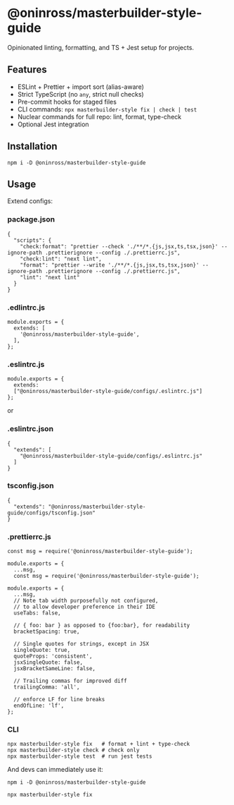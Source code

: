 # @oninross/masterbuilder-style-guide

Opinionated linting, formatting, and TS + Jest setup for projects.

## Features

- ESLint + Prettier + import sort (alias-aware)
- Strict TypeScript (no `any`, strict null checks)
- Pre-commit hooks for staged files
- CLI commands: `npx masterbuilder-style fix | check | test`
- Nuclear commands for full repo: lint, format, type-check
- Optional Jest integration

## Installation

```
npm i -D @oninross/masterbuilder-style-guide
```

## Usage

Extend configs:

### package.json

```
{
  "scripts": {
    "check:format": "prettier --check './**/*.{js,jsx,ts,tsx,json}' --ignore-path .prettierignore --config ./.prettierrc.js",
    "check:lint": "next lint",
    "format": "prettier --write './**/*.{js,jsx,ts,tsx,json}' --ignore-path .prettierignore --config ./.prettierrc.js",
    "lint": "next lint"
  }
}
```

### .edlintrc.js

```
module.exports = {
  extends: [
    '@oninross/masterbuilder-style-guide',
  ],
};
```

### .eslintrc.js

```
module.exports = {
  extends:
  ["@oninross/masterbuilder-style-guide/configs/.eslintrc.js"]
};
```

or

### .eslintrc.json

```
{
  "extends": [
    "@oninross/masterbuilder-style-guide/configs/.eslintrc.js"
  ]
}
```

### tsconfig.json

```
{
  "extends": "@oninross/masterbuilder-style-guide/configs/tsconfig.json"
}
```

### .prettierrc.js

```
const msg = require('@oninross/masterbuilder-style-guide');

module.exports = {
  ...msg,
  const msg = require('@oninross/masterbuilder-style-guide');

module.exports = {
  ...msg,
  // Note tab width purposefully not configured,
  // to allow developer preference in their IDE
  useTabs: false,

  // { foo: bar } as opposed to {foo:bar}, for readability
  bracketSpacing: true,

  // Single quotes for strings, except in JSX
  singleQuote: true,
  quoteProps: 'consistent',
  jsxSingleQuote: false,
  jsxBracketSameLine: false,

  // Trailing commas for improved diff
  trailingComma: 'all',

  // enforce LF for line breaks
  endOfLine: 'lf',
};
```

### CLI

```
npx masterbuilder-style fix   # format + lint + type-check
npx masterbuilder-style check # check only
npx masterbuilder-style test  # run jest tests
```

And devs can immediately use it:

```
npm i -D @oninross/masterbuilder-style-guide
```

```
npx masterbuilder-style fix
```
